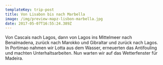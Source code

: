 ```yaml
---
templateKey: trip-post
title: Von Lisabon bis nach Marbella
image: /img/preview-mapz-lisbon-marbella.jpg
date: 2017-05-07T16:55:24.389Z
---
```


Von Cascais nach Lagos, dann von Lagos ins Mittelmeer nach Benalmadena, zurück nach Marokko und Gibraltar und zurück nach Lagos. In Portimao nahmen wir Lotta aus dem Wasser, erneuerten das Antifouling und machten Unterhaltsarbeiten. Nun warten wir auf das Wetterfenster für Madeira.
